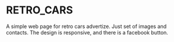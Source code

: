 # RETRO_CARS
A simple web page for retro cars advertize. Just set of images and contacts. The design is responsive, and there is a facebook button.
